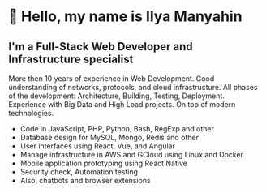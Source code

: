 ---
---

# 👋 Hello, my name is Ilya Manyahin

## I'm a Full-Stack Web Developer and Infrastructure specialist

More then 10 years of experience in Web Development. Good understanding of networks, protocols, and cloud infrastructure. All phases of the development: Architecture, Building, Testing, Deployment. Experience with Big Data and High Load projects. On top of modern technologies.

* Code in JavaScript, PHP, Python, Bash, RegExp and other
* Database design for MySQL, Mongo, Redis and other
* User interfaces using React, Vue, and Angular
* Manage infrastructure in AWS and GCloud using Linux and Docker
* Mobile application prototyping using React Native
* Security check, Automation testing
* Also, chatbots and browser extensions
